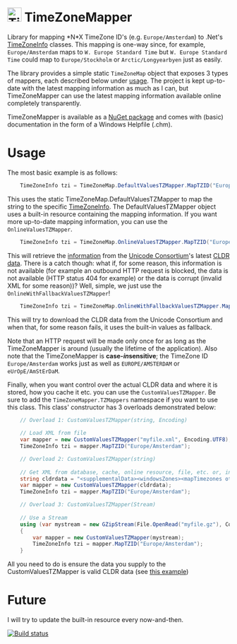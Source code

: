 <img src="http://riii.nl/tzmapperlogo" width="32" height="32" alt="TimeZoneMapper Logo"> TimeZoneMapper
==============

Library for mapping \*N\*X TimeZone ID's (e.g. `Europe/Amsterdam`) to .Net's [TimeZoneInfo](http://msdn.microsoft.com/en-us/library/system.timezoneinfo.aspx) classes. This mapping is one-way since, for example, `Europe/Amsterdam` maps to `W. Europe Standard Time` but `W. Europe Standard Time` could map to `Europe/Stockholm` or `Arctic/Longyearbyen` just as easily.

The library provides a simple static `TimeZoneMap` object that exposes 3 types of mappers, each described below under [usage](#usage). The project is kept up-to-date with the latest mapping information as much as I can, but TimeZoneMapper can use the latest mapping information available online completely transparently.

TimeZoneMapper is available as a [NuGet package](https://www.nuget.org/packages/TimeZoneMapper/) and comes with (basic) documentation in the form of a Windows Helpfile (.chm).

# Usage

The most basic example is as follows:
```c#
    TimeZoneInfo tzi = TimeZoneMap.DefaultValuesTZMapper.MapTZID("Europe/Amsterdam");
````

This uses the static TimeZoneMap.DefaultValuesTZMapper to map the string to the specific [TimeZoneInfo](http://msdn.microsoft.com/en-us/library/system.timezoneinfo.aspx). The DefaultValuesTZMapper object uses a built-in resource containing the mapping information. If you want more up-to-date mapping information, you can use the `OnlineValuesTZMapper`.
```c#
    TimeZoneInfo tzi = TimeZoneMap.OnlineValuesTZMapper.MapTZID("Europe/Amsterdam");
````

This will retrieve the [information](http://www.unicode.org/cldr/charts/latest/supplemental/zone_tzid.html) from the [Unicode Consortium](http://unicode.org/)'s latest [CLDR data](http://unicode.org/repos/cldr/trunk/common/supplemental/windowsZones.xml). There is a catch though: what if, for some reason, this information is not available (for example an outbound HTTP request is blocked, the data is not available (HTTP status 404 for example) or the data is corrupt (invalid XML for some reason))? Well, simple, we just use the `OnlineWithFallbackValuesTZMapper`!
```c#
    TimeZoneInfo tzi = TimeZoneMap.OnlineWithFallbackValuesTZMapper.MapTZID("Europe/Amsterdam");
````

This will try to download the CLDR data from the Unicode Consortium and when that, for some reason fails, it uses the built-in values as fallback.

Note that an HTTP request will be made only once for as long as the TimeZoneMapper is around (usually the lifetime of the application). Also note that the TimeZoneMapper is **case-*in*sensitive**; the TimeZone ID `Europe/Amsterdam` works just as well as `EUROPE/AMSTERDAM` or `eUrOpE/AmStErDaM`.

Finally, when you want control over the actual CLDR data and where it is stored, how you cache it etc. you can use the `CustomValuesTZMapper`. Be sure to add the `TimeZoneMapper.TZMappers` namespace if you want to use this class. This class' constructor has 3 overloads demonstrated below:

```c#
    // Overload 1: CustomValuesTZMapper(string, Encoding)
    
    // Load XML from file
    var mapper = new CustomValuesTZMapper("myfile.xml", Encoding.UTF8);
    TimeZoneInfo tzi = mapper.MapTZID("Europe/Amsterdam");
````    
```c#
    // Overload 2: CustomValuesTZMapper(string)
    
    // Get XML from database, cache, online resource, file, etc. or, in this case, "hard-coded":
    string cldrdata = "<supplementalData><windowsZones><mapTimezones otherVersion=\"xyz\" typeVersion=\"zyx\">..."; 
    var mapper = new CustomValuesTZMapper(cldrdata);
    TimeZoneInfo tzi = mapper.MapTZID("Europe/Amsterdam");
````
```c#
    // Overload 3: CustomValuesTZMapper(Stream)
    
    // Use a Stream
    using (var mystream = new GZipStream(File.OpenRead("myfile.gz"), CompressionMode.Decompress))
    {
        var mapper = new CustomValuesTZMapper(mystream);
        TimeZoneInfo tzi = mapper.MapTZID("Europe/Amsterdam");
    }
````
All you need to do is ensure the data you supply to the CustomValuesTZMapper is valid CLDR data (see [this example](TimeZoneMapper/ResourceFiles/windowsZones.xml))
# Future

I will try to update the built-in resource every now-and-then.

[![Build status](https://ci.appveyor.com/api/projects/status/ccg6kh3n4as3d2cy)](https://ci.appveyor.com/project/RobIII/timezonemapper)
